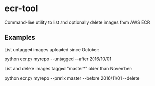 # ecr-tool
Command-line utility to list and optionally delete images from AWS ECR

## Examples

List untagged images uploaded since October:

  python ecr.py myrepo --untagged --after 2016/10/01

List and delete images tagged "master*" older than November:

  python ecr.py myrepo --prefix master --before 2016/11/01 --delete
